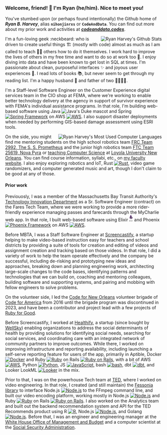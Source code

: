 ### Welcome, friend! :wave: I'm Ryan (he/him). Nice to meet you!

You've stumbed upon (or perhaps found intentionally) the Github home of **_Ryan B. Harvey_**, alias **`nihonjinrxs`** or **`CodeAndData`**. You can find out more about my prior work and activities at **_[codeanddata.codes](https://codeanddata.codes)_**.

<picture align="right">
<source 
  srcset="https://github-readme-stats.vercel.app/api?username=nihonjinrxs&theme=tokyonight&show_icons=true&count_private=true"
  media="(prefers-color-scheme: dark)"
  alt="Ryan Harvey's Github Stats"
/>
<source
  srcset="https://github-readme-stats.vercel.app/api?username=nihonjinrxs&theme=vue&show_icons=true&count_private=true"
  media="(prefers-color-scheme: light), (prefers-color-scheme: no-preference)"
  alt="Ryan Harvey's Github Stats"
/>
<img align="right" src="https://github-readme-stats.vercel.app/api?username=nihonjinrxs&theme=tokyonight&show_icons=true&count_private=true" alt="Ryan Harvey's Github Stats"/>
</picture>

I'm a fun-loving geek :neckbeard: who is driven to create useful things 🏗️ (mostly with code) almost as much as I am called to teach 👨‍🏫 others how to do it themselves. I work hard to improve the lives of others in my free time and want to do so at work too 🤝. I enjoy diving into data and have been known to get lost in SQL at times. I'm passionate about clean, purposeful interfaces ✨ and joyous user experiences 🥰. I read lots of books :books:, but never seem to get through my reading list. I'm a happy husband 💑 and father of two 👨‍👩‍👧‍👦.

I'm a Staff-level Software Engineer on the Customer Experience digital services team in the CIO shop at FEMA, where we're working to enable better technology delivery at the agency in support of survivor experience with FEMA's individual assistance programs. In that role, I'm building web-based software using Java <img src="https://cr.openjdk.org/~jeff/Duke/png/ChezDuke.png" alt="Java's Duke mascot" width="19px" height="21px"></a> and Spring <a href="https://spring.io" title="Spring framework"><img src="https://spring.io/img/spring.svg" alt="Spring Framework" width="21px" height="19px"></a> on AWS <a href="https://aws.amazon.com/" title="Amazon Web Services (AWS)"><img src="https://github.com/tomchen/stack-icons/blob/master/logos/aws.svg" alt="AWS" width="21px" height="21px"></a>. I also support disaster deployments when needed by performing GIS-based damage assessment using ESRI tools.

<picture align="right">
<source 
  srcset="https://github-readme-stats.vercel.app/api/top-langs?username=nihonjinrxs&theme=tokyonight&langs_count=6&layout=compact&count_private=true&hide=HTML,CSS,C%23"
  media="(prefers-color-scheme: dark)"
  alt="Ryan Harvey's Most Used Computer Languages"
/>
<source
  srcset="https://github-readme-stats.vercel.app/api/top-langs?username=nihonjinrxs&theme=vue&langs_count=6&layout=compact&count_private=true&hide=HTML,CSS,C%23"
  media="(prefers-color-scheme: light), (prefers-color-scheme: no-preference)"
  alt="Ryan Harvey's Most Used Computer Languages"
/>
<img align="right" src="https://github-readme-stats.vercel.app/api/top-langs?username=nihonjinrxs&theme=tokyonight&langs_count=6&layout=compact&count_private=true&hide=CSS,CSS3,HTML,HTML5" alt="Ryan Harvey's Most Used Computer Languages"/>
</picture>

On the side, you might find me mentoring students on the high school robotics team [FRC Team 2992, The S. S. Prometheus](https://mandevillerobotics.org) and the junior high robotics team [FTC Team 25619, Nova Pyra](https://novapyra.org) or [teaching Computer Science](https://www.loyno.edu/academics/faculty-and-staff-directory/mr-ryan-harvey) at [Loyola University New Orleans](https://www.loyno.edu/academics/colleges/college-arts-sciences/computer-science). You can find course information, syllabi, etc., on [my faculty website](https://codeanddata.codes/loyno-faculty-site). I also enjoy exploring robotics and IoT, Rust <a href="https://www.rust-lang.org/" title="Rust"><img src="https://github.com/tomchen/stack-icons/blob/master/logos/rust.svg" alt="Rust" width="21px" height="21px"></a>, video game randomizers, and computer generated music and art, though I don't claim to be good at any of those.

#### **Prior work**

Previouosly, I was a member of the Massachusetts Bay Transit Authority's [Technology Innovation Department](https://tid.mbta.com/) as a Sr. Software Engineer (contract) on the Fares Tech Team, where we were working to provide a more rider-friendly experience managing passes and farecards through the MyCharlie web app. In that role, I built web-based software using Elixir <a href="https://elixir-lang.org" title="Elixir"><img src="https://github.com/elixir-lang/elixir-lang.github.com/blob/main/downloads/logos/elixir-vertical.png" alt="Elixir" width="12px" height="21px"></a> and Phoenix <a href="https://phoenixframework.org" title="Phoenix Framework"><img src="https://hexdocs.pm/phoenix/assets/logo.png" alt="Phoenix Framework" width="21px" height="12px"></a> on AWS <a href="https://aws.amazon.com/" title="Amazon Web Services (AWS)"><img src="https://github.com/tomchen/stack-icons/blob/master/logos/aws.svg" alt="AWS" width="21px" height="21px"></a>.

Before MBTA, I was a Staff Software Engineer at [Screencastify](https://screencastify.com), a startup helping to make video-based instruction easy for teachers and school districts by providing a suite of tools for creation and editing of videos and assignment creation and tracking based on those videos. In that role, I did a variety of work to help the team operate effectively and the company be successful, including de-risking and prototyping new ideas and approaches, breaking down and planning engineering work, architecting large-scale changes to the code bases, identifying patterns and technologies that we can build on, coaching and mentoring colleagues, building software and supporting systems, and pairing and mobbing with fellow engineers to solve problems.

On the volunteer side, I led the [Code for New Orleans](https://codeforneworleans.org) volunteer brigade of [Code for America](https://codeforamerica.org) from 2016 until the brigade program was discontinued in 2023, and have been a contributor and project lead with a few projects of [Ruby for Good](https://rubyforgood.org/).

Before Screencastify, I worked at [Healthify](https://healthify.us), a startup (since bought by [WellSky](https://wellsky.com)) enabling organizations to address the social determinants of health by providing solutions for identifying social needs, searching for social services, and coordinating care with an integrated network of community partners to improve outcomes. While there, I worked on improving infrastructure and reporting availability, including launching a self-serve reporting feature for users of the app, primarily in Aptible, Docker <a href="https://www.docker.com/" title="Docker"><img src="https://github.com/tomchen/stack-icons/blob/master/logos/docker-icon.svg" alt="Docker" width="21px" height="21px"></a> and Ruby <a href="https://www.ruby-lang.org/" title="Ruby"><img src="https://github.com/tomchen/stack-icons/blob/master/logos/ruby.svg" alt="Ruby" width="21px" height="21px"></a> on Rails <a href="https://rubyonrails.org/" title="Ruby on Rails"><img src="https://github.com/tomchen/stack-icons/blob/master/logos/rails.svg" alt="Ruby on Rails" width="21px" height="21px"></a>, with a bit of AWS <a href="https://aws.amazon.com/" title="Amazon Web Services (AWS)"><img src="https://github.com/tomchen/stack-icons/blob/master/logos/aws.svg" alt="AWS" width="21px" height="21px"></a>, Python <a href="https://www.python.org/" title="Python"><img src="https://github.com/tomchen/stack-icons/blob/master/logos/python.svg" alt="Python" width="21px" height="21px"></a>, JS <a href="https://developer.mozilla.org/en-US/docs/Web/JavaScript" title="JavaScript"><img src="https://github.com/tomchen/stack-icons/blob/master/logos/javascript.svg" alt="JavaScript" width="21px" height="21px"></a>, bash <a href="https://www.gnu.org/software/bash/" title="bash"><img src="https://github.com/tomchen/stack-icons/blob/master/logos/bash.svg" alt="bash" width="21px" height="21px"></a>, dbt <a href="https://docs.getdbt.com/" title="dbt"><img src="https://d33wubrfki0l68.cloudfront.net/b8dc46ef553c76847d944665fe5cebdea2e86542/83803/img/dbt-logo-light.svg" alt="dbt" width="21px" height="21px"></a>, and Looker LookML <a href="https://www.looker.com/" title="Looker"><img src="https://github.com/tomchen/stack-icons/blob/master/logos/looker.svg" alt="Looker" width="21px" height="21px"></a> in the mix.

Prior to that, I was on the powerhouse Tech team at [TED](https://www.ted.com), where I worked on video engineering. In that role, I created (and still maintain) the [Fessonia library](https://npmjs.com/package/@tedconf/fessonia) to interface Node.js <a href="https://nodejs.org/" title="Node.js"><img src="https://github.com/tomchen/stack-icons/blob/master/logos/nodejs-icon.svg" alt="Node.js" width="21px" height="21px"></a> to the FFmpeg command line, and built our video encoding platform, working mostly in Node.js <a href="https://nodejs.org/" title="Node.js"><img src="https://github.com/tomchen/stack-icons/blob/master/logos/nodejs-icon.svg" alt="Node.js" width="21px" height="21px"></a> and Ruby <a href="https://www.ruby-lang.org/" title="Ruby"><img src="https://github.com/tomchen/stack-icons/blob/master/logos/ruby.svg" alt="Ruby" width="21px" height="21px"></a> on Rails <a href="https://rubyonrails.org/" title="Ruby on Rails"><img src="https://github.com/tomchen/stack-icons/blob/master/logos/rails.svg" alt="Ruby on Rails" width="21px" height="21px"></a>. I also worked on the Analytics team and built out the backend recommendation system and API for the TED Recommends product using R <a href="https://www.r-project.org/" title="R"><img src="https://github.com/tomchen/stack-icons/blob/master/logos/r-lang.svg" alt="R" width="21px" height="21px"></a>, Node.js <a href="https://nodejs.org/" title="Node.js"><img src="https://github.com/tomchen/stack-icons/blob/master/logos/nodejs-icon.svg" alt="Node.js" width="21px" height="21px"></a>, and Golang <a href="https://golang.google.com/" title="Golang"><img src="https://github.com/tomchen/stack-icons/blob/master/logos/go.svg" alt="Node.js" width="21px" height="21px"></a>. Before that, I was an engineer and engineering manager at the [White House Office of Management and Budget](https://www.whitehouse.gov/omb/) and a computer scientist at the [Social Security Administration](https://socialsecurity.gov).

<!--
**nihonjinrxs/nihonjinrxs** is a ✨ _special_ ✨ repository because its `README.md` (this file) appears on your GitHub profile.

Here are some ideas to get you started:

- 🔭 I’m currently working on ...
- 🌱 I’m currently learning ...
- 👯 I’m looking to collaborate on ...
- 🤔 I’m looking for help with ...
- 💬 Ask me about ...
- 📫 How to reach me: ...
- 😄 Pronouns: ...
- ⚡ Fun fact: ...
-->
